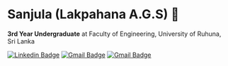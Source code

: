 # Sanjula (Lakpahana A.G.S) 👋

 **3rd Year Undergraduate** at Faculty of Engineering, University of Ruhuna, Sri Lanka

[![Linkedin Badge](https://img.shields.io/badge/-LinkedIn-0077B5?style=flat-square&logo=Linkedin&logoColor=white&link=https://www.linkedin.com/in/lakpahana/)](https://www.linkedin.com/in/lakpahana/)
[![Gmail Badge](https://img.shields.io/badge/-Email-0077B5?style=flat-square&logo=Gmail&logoColor=white&link=mailto:agslakpahana@gmail.com)](mailto:agslakpahana@gmail.com)
[![Gmail Badge](https://img.shields.io/badge/-lakpahan.me-0077B5?style=flat-square&logo=About.me&logoColor=white&link=lakpahana.me)](lakpahana.me)







